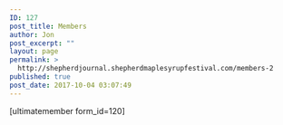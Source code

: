 ```yaml
---
ID: 127
post_title: Members
author: Jon
post_excerpt: ""
layout: page
permalink: >
  http://shepherdjournal.shepherdmaplesyrupfestival.com/members-2
published: true
post_date: 2017-10-04 03:07:49
---
```

[ultimatemember form_id=120]